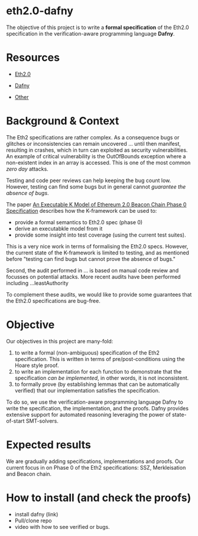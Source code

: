 
# eth2.0-dafny

The objective of this project is to write a **formal specification** of the Eth2.0 specification in the verification-aware programming language **Dafny**.

# Resources

* [Eth2.0](wiki/eth2-specs.md)

* [Dafny](wiki/dafny.md)

* [Other](wiki/other-resources.md)

# Background & Context

The Eth2 specifications are rather complex.
As a consequence bugs or glitches or inconsistencies can remain uncovered ... until then manifest, resulting in crashes, which in turn can exploited as security vulnerabilities.
An example of critical vulnerability is the OutOfBounds exception where a non-existent index in an array is accessed. This is one of the most common _zero day_ attacks.

Testing and code peer reviews can help keeping the bug count low.
However, testing can find some bugs but in general cannot _guarantee the absence of bugs_.

The paper [An Executable K Model of Ethereum 2.0 Beacon Chain Phase 0 Specification](https://github.com/runtimeverification/beacon-chain-spec/blob/master/report/bck-report.pdf) describes how the K-framework can be used to:

* provide a formal semantics to Eth2.0 spec (phase 0)
* derive an executabkle model from it
* provide some insight into test coverage (using the current test suites).

This is a very nice work in terms of formalising the Eth2.0 specs.
However, the current state of the K-framework is limited to testing, and as mentioned before "testing can find bugs but cannot prove the absence of bugs."

Second, the audit performed in ... is based on manual code review and focusses on potential attacks.
More recent audits have been performed including ...leastAuthority

To complement these audits, we would like to provide some guarantees that the Eth2.0 specifications are bug-free.

# Objective

Our objectives in this project are many-fold:

1. to write a formal (non-ambiguous) specification of the Eth2 specification.
This is written in terms of pre/post-conditions using the Hoare style proof.
2. to write an implementation for each function to demonstrate that the specification _can be implemented_, in other words, it is not inconsistent.
3. to formally prove (by establishing lemmas that can be automatically verified) that our implementation satisfies the specification.

To do so, we use the verification-aware programming language Dafny to write the specification, the implementation, and the proofs.
Dafny provides extensive support for automated reasoning leveraging the power of state-of-start SMT-solvers.

# Expected results

We are gradually adding specifications, implementations and proofs.
Our current focus in on Phase 0 of the Eth2 specifications: SSZ, Merkleisation and Beacon chain.  

# How to install (and check the proofs)

* install dafny (link)
* Pull/clone repo
* video with how to see verified or bugs.